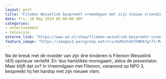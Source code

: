 ```yaml
---
layout: post
title: "Filemon Wesselink bespreekt vreemdgaan met zijn nieuwe vriendin Ramona"
date: Fri, 10 May 2019 05:00:00 GMT
categories: 
- entertainment 
- televisie 
externe_link: "https://www.ad.nl/show/filemon-wesselink-bespreekt-vreemdgaan-met-zijn-nieuwe-vriendin-ramona~aa2df17d/"
feature_image: "https://images3.persgroep.net/rcs/moMvhhdV3YWKA7gr71-McjIITMw/diocontent/147725356/_fitwidth/400/?appId=21791a8992982cd8da851550a453bd7f&quality=0.7"
---
```


Na de breuk met de moeder van zijn drie kinderen is Filemon Wesselink (40) opnieuw verliefd. En ‘dus hartstikke monogaam’, aldus de presentator. Maar blijft dat zo? In Vreemdgaan met Filemon, vanavond op NPO 3, bespreekt hij het hardop met zijn nieuwe vlam.
